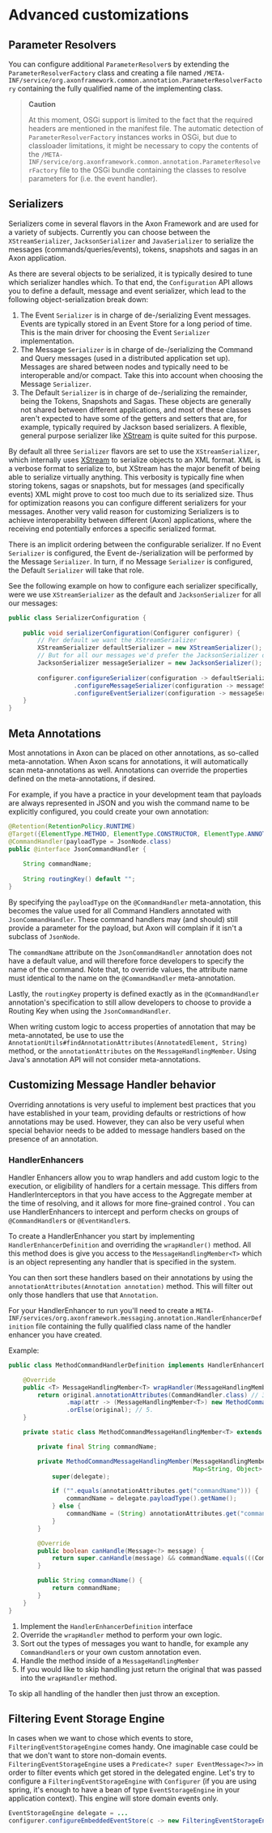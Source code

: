 # Advanced customizations

## Parameter Resolvers

You can configure additional `ParameterResolver`s by extending the `ParameterResolverFactory` class and creating a file named `/META-INF/service/org.axonframework.common.annotation.ParameterResolverFactory` containing the fully qualified name of the implementing class.

> **Caution**
>
> At this moment, OSGi support is limited to the fact that the required headers are mentioned in the manifest file. The automatic detection of `ParameterResolverFactory` instances works in OSGi, but due to classloader limitations, it might be necessary to copy the contents of the `/META-INF/service/org.axonframework.common.annotation.ParameterResolverFactory` file to the OSGi bundle containing the classes to resolve parameters for \(i.e. the event handler\).

## Serializers

Serializers come in several flavors in the Axon Framework and are used for a variety of subjects. Currently you can choose between the `XStreamSerializer`, `JacksonSerializer` and `JavaSerializer` to serialize the messages (commands/queries/events), tokens, snapshots and sagas in an Axon application. 

As there are several objects to be serialized, it is typically desired to tune which serializer handles which. To that end, the `Configuration` API allows you to define a default, message and event serializer, which lead to the following object-serialization break down:

1. The Event `Serializer` is in charge of de-/serializing Event messages. Events are typically stored in an Event Store for a long period of time. This is the main driver for choosing the Event `Serializer` implementation.
2. The Message `Serializer` is in charge of de-/serializing the Command and Query messages (used in a distributed application set up). Messages are shared between nodes and typically need to be interoperable and/or compact. Take this into account when choosing the Message `Serializer`. 
3. The Default `Serializer` is in charge of de-/serializing the remainder, being the Tokens, Snapshots and Sagas. These objects are generally not shared between different applications, and most of these classes aren't expected to have some of the getters and setters that are, for example, typically required by Jackson based serializers. A flexible, general purpose serializer like [XStream](http://x-stream.github.io/) is quite suited for this purpose.

By default all three `Serializer` flavors are set to use the `XStreamSerializer`, which internally uses [XStream](http://x-stream.github.io/) to serialize objects to an XML format. XML is a verbose format to serialize to, but XStream has the major benefit of being able to serialize virtually anything. This verbosity is typically fine when storing tokens, sagas or snapshots, but for messages (and specifically events) XML might prove to cost too much due to its serialized size. Thus for optimization reasons you can configure different serializers for your messages. Another very valid reason for customizing Serializers is to achieve interoperability between different (Axon) applications, where the receiving end potentially enforces a specific serialized format.

There is an implicit ordering between the configurable serializer. If no Event `Serializer` is configured, the Event de-/serialization will be performed by the Message `Serializer`. In turn, if no Message `Serializer` is configured, the Default `Serializer` will take that role.

See the following example on how to configure each serializer specifically, were we use `XStreamSerializer` as the default and `JacksonSerializer` for all our messages: 

```java
public class SerializerConfiguration {
    
    public void serializerConfiguration(Configurer configurer) {
        // Per default we want the XStreamSerializer
        XStreamSerializer defaultSerializer = new XStreamSerializer();
        // But for all our messages we'd prefer the JacksonSerializer due to JSON its smaller format
        JacksonSerializer messageSerializer = new JacksonSerializer();
        
        configurer.configureSerializer(configuration -> defaultSerializer)
                  .configureMessageSerializer(configuration -> messageSerializer)
                  .configureEventSerializer(configuration -> messageSerializer);
    }
}

```

## Meta Annotations

Most annotations in Axon can be placed on other annotations, as so-called meta-annotation. When Axon scans for annotations, it will automatically scan meta-annotations as well. Annotations can override the properties defined on the meta-annotations, if desired.

For example, if you have a practice in your development team that payloads are always represented in JSON and you wish the command name to be explicitly configured, you could create your own annotation:
```java
@Retention(RetentionPolicy.RUNTIME)
@Target({ElementType.METHOD, ElementType.CONSTRUCTOR, ElementType.ANNOTATION_TYPE})
@CommandHandler(payloadType = JsonNode.class)
public @interface JsonCommandHandler {
    
    String commandName;
    
    String routingKey() default "";
}
```

By specifying the `payloadType` on the `@CommandHandler` meta-annotation, this becomes the value used for all Command Handlers annotated with `JsonCommandHandler`. These command handlers may (and should) still provide a parameter for the payload, but Axon will complain if it isn't a subclass of `JsonNode`.

The `commandName` attribute on the `JsonCommandHandler` annotation does not have a default value, and will therefore force developers to specify the name of the command. Note that, to override values, the attribute name must identical to the name on the `@CommandHandler` meta-annotation.

Lastly, the `routingKey` property is defined exactly as in the `@CommandHandler` annotation's specification to still allow developers to choose to provide a Routing Key when using the `JsonCommandHandler`.

When writing custom logic to access properties of annotation that may be meta-annotated, be use to use the `AnnotationUtils#findAnnotationAttributes(AnnotatedElement, String)` method, or the `annotationAttributes` on the `MessageHandlingMember`. Using Java's annotation API will not consider meta-annotations.

## Customizing Message Handler behavior

Overriding annotations is very useful to implement best practices that you have established in your team, providing defaults or restrictions of how annotations may be used. However, they can also be very useful when special behavior needs to be added to message handlers based on the presence of an annotation.

### HandlerEnhancers

Handler Enhancers allow you to wrap handlers and add custom logic to the execution, or eligibility of handlers for a certain message. This differs from HandlerInterceptors in that you have access to the Aggregate member at the time of resolving, and it allows for more fine-grained control
.
You can use HandlerEnhancers to intercept and perform checks on groups of `@CommandHandler`s or `@EventHandler`s. 

To create a HandlerEnhancer you start by implementing `HandlerEnhancerDefinition` and overriding the `wrapHandler()` method. 
All this method does is give you access to the `MessageHandlingMember<T>` which is an object representing any handler that is specified in the system. 

You can then sort these handlers based on their annotations by using the `annotationAttributes(Annotation annotation)` method. This will filter out only those handlers that use that `Annotation`.

For your HandlerEnhancer to run you'll need to create a `META-INF/services/org.axonframework.messaging.annotation.HandlerEnhancerDefinition` file containing
the fully qualified class name of the handler enhancer you have created.

Example:

```java
public class MethodCommandHandlerDefinition implements HandlerEnhancerDefinition { // 1.

    @Override
    public <T> MessageHandlingMember<T> wrapHandler(MessageHandlingMember<T> original) { // 2.
        return original.annotationAttributes(CommandHandler.class) // 3.
                .map(attr -> (MessageHandlingMember<T>) new MethodCommandMessageHandlingMember(original, attr))
                .orElse(original); // 5.
    }

    private static class MethodCommandMessageHandlingMember<T> extends WrappedMessageHandlingMember<T>{

        private final String commandName;

        private MethodCommandMessageHandlingMember(MessageHandlingMember<T> delegate,
                                                   Map<String, Object> annotationAttributes) {
            super(delegate);

            if ("".equals(annotationAttributes.get("commandName"))) {
                commandName = delegate.payloadType().getName();
            } else {
                commandName = (String) annotationAttributes.get("commandName");
            }
        }

        @Override
        public boolean canHandle(Message<?> message) {
            return super.canHandle(message) && commandName.equals(((CommandMessage) message).getCommandName()); // 4.
        }

        public String commandName() {
            return commandName;
        }
    }
}
```

1. Implement the `HandlerEnhancerDefinition` interface
2. Override the `wrapHandler` method to perform your own logic.
3. Sort out the types of messages you want to handle, for example any `CommandHandler`s or your own custom annotation even.
4. Handle the method inside of a `MessageHandlingMember`
5. If you would like to skip handling just return the original that was passed into the `wrapHandler` method.

To skip all handling of the handler then just throw an exception.

## Filtering Event Storage Engine
In cases when we want to chose which events to store, `FilteringEventStorageEngine` comes handy. One imaginable case could be that we don't want to store non-domain events. `FilteringEventStorageEngine` uses a `Predicate<? super EventMessage<?>>` in order to filter events which get stored in the delegated engine. Let's try to configure a `FilteringEventStorageEngine` with `Configurer` (if you are using spring, it's enough to have a bean of type `EventStorageEngine` in your application context). This engine will store domain events only.
```java
EventStorageEngine delegate = ...
configurer.configureEmbeddedEventStore(c -> new FilteringEventStorageEngine(delegate, em -> em instanceof DomainEventMessage));
```
